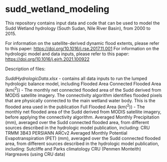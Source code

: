 # sudd_wetland_modeling
This repository contains input data and code that can be used to model the Sudd Wetland hydrology (South Sudan, Nile River Basin), from 2000 to 2015. 

For information on the satellite-derived dynamic flood extents, please refer to this paper: https://doi.org/10.1016/j.rse.2017.11.001
For information on the hydrologic model and data inputs, please refer to this paper: https://doi.org/10.1016/j.ejrh.2021.100922

Description of files:

*SuddHydrologicData.xlsx* - contains all data inputs to run the lumped hydrologic balance model, including
    Flooded Area
      Connected Flooded Area (km(<sup>2</sup>)) - The monthly net connected flooded area of the Sudd derived from MODIS satellite imagery. The connectivity algorithm identifies flooded pixels that are physically connected to the main wetland water body. This is the flooded area used in the publication
    Full Flooded Area (km(<sup>2</sup>)) - The monthly net flooded area of the Sudd derived from MODIS satellite imagery, before applying the connectivity algorithm.
    Averaged Monthly Precipitation (mm), averaged over the Sudd connected flooded area, from different sources described in the hydrologic model publication, including:
        CRU
        TRMM 3B43
        PERSIANN
        ARCv2
    Averaged Monthly Potential Evapotranspiration (PET) (mm), averaged over the Sudd connected flooded area, from different sources described in the hydrologic model publication, including:
        Sutcliffe and Parks climatology
        CRU (Penmen Monteith)
        Hargreaves (using CRU data)
        
      
